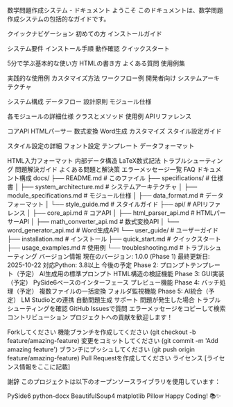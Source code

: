 
数学問題作成システム - ドキュメント
ようこそ
このドキュメントは、数学問題作成システムの包括的なガイドです。

クイックナビゲーション
初めての方
インストールガイド

システム要件
インストール手順
動作確認
クイックスタート

5分で学ぶ基本的な使い方
HTMLの書き方
よくある質問
使用例集

実践的な使用例
カスタマイズ方法
ワークフロー例
開発者向け
システムアーキテクチャ

システム構成
データフロー
設計原則
モジュール仕様

各モジュールの詳細仕様
クラスとメソッド
使用例
APIリファレンス

コアAPI
HTMLパーサー
数式変換
Word生成
カスタマイズ
スタイル設定ガイド

スタイル設定の詳細
フォント設定
テンプレート
データフォーマット

HTML入力フォーマット
内部データ構造
LaTeX数式記法
トラブルシューティング
問題解決ガイド
よくある問題と解決策
エラーメッセージ一覧
FAQ
ドキュメント構成
docs/
├── README.md                          # このファイル
├── specifications/                    # 仕様書
│   ├── system_architecture.md        # システムアーキテクチャ
│   ├── module_specifications.md      # モジュール仕様
│   ├── data_format.md                # データフォーマット
│   └── style_guide.md                # スタイルガイド
├── api/                               # APIリファレンス
│   ├── core_api.md                   # コアAPI
│   ├── html_parser_api.md            # HTMLパーサーAPI
│   ├── math_converter_api.md         # 数式変換API
│   └── word_generator_api.md         # Word生成API
└── user_guide/                        # ユーザーガイド
    ├── installation.md                # インストール
    ├── quick_start.md                 # クイックスタート
    ├── usage_examples.md              # 使用例
    └── troubleshooting.md             # トラブルシューティング
バージョン情報
現在のバージョン: 1.0.0 (Phase 1)
最終更新日: 2025-10-22
対応Python: 3.8以上
今後の予定
Phase 2: プロンプトテンプレート（予定）
AI生成用の標準プロンプト
HTML構造の検証機能
Phase 3: GUI実装（予定）
PySide6ベースのインターフェース
プレビュー機能
Phase 4: バッチ処理（予定）
複数ファイルの一括変換
フォルダ監視機能
Phase 5: AI統合（予定）
LM Studioとの連携
自動問題生成
サポート
問題が発生した場合
トラブルシューティングを確認
GitHub Issuesで質問
エラーメッセージをコピーして検索
コントリビューション
プロジェクトへの貢献を歓迎します！

Forkしてください
機能ブランチを作成してください (git checkout -b feature/amazing-feature)
変更をコミットしてください (git commit -m 'Add amazing feature')
ブランチにプッシュしてください (git push origin feature/amazing-feature)
Pull Requestを作成してください
ライセンス
[ライセンス情報をここに記載]

謝辞
このプロジェクトは以下のオープンソースライブラリを使用しています：

PySide6
python-docx
BeautifulSoup4
matplotlib
Pillow
Happy Coding! 📚✨ 
